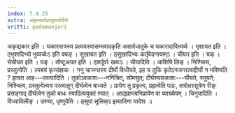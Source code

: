 ```yaml
---
index: 7.4.25
sutra: अकृत्सार्वधातुकयोर्दीर्घः
vritti: padamanjari
---
```


 अकृद्यकार इति । यकारमात्रस्य प्रत्ययस्यासम्भवादकृति असार्वधातुके च यकारादावित्यर्थः । भृशायत इति । ठ्भृशादिभ्यो भुव्यच्वेःऽ इति क्यङ् । सुखायत इति । ठ्सुखादिभ्यः कर्तृवेदनायाम्ऽ । चीयत इति । यक् । चेचीयत इति । यङ् । तोष्टूअयत इति । ठ्शर्पूर्वाः खयःऽ । चीयादिति । आशिषि लिङ् । निश्चित्य, प्रस्तुत्येति । ल्यबयं कृत्संज्ञकः । ननु चाजन्तस्य दीर्घो विधीयते, इह च तुकि कृतेऽनजन्तत्वाद्दीर्घो न भविष्यति ? इत्यत आह---परत्वादिति । तुकोऽवकाशः---गनिचित्, सोमसुत्; दीर्घस्यावकाशः---चीयते, स्तूयते; निश्चित्य, प्रस्तुत्येत्यत्र परत्वातुग् दीर्घत्वेन बाध्यते । प्रायेण तु प्रकृत्य, प्रहृत्येति पाठः, तत्रोतरसूत्रेण रीङ्ः प्रसङ्गाद् दीर्घत्वेन तुको बाधः स्यादित्ययुक्तं स्यात् । आद्यप्राप्त्यभिप्रायेण वा व्याख्येयम् । चिनुयादिति । विध्यादिलीङ् । उरुया, धृष्णुयेति । ठ्सुपां सुलिक्ऽ इत्यादिना यादेशः ॥